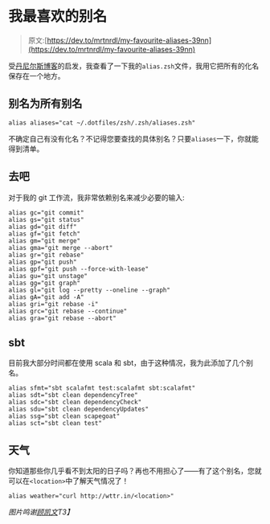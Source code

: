 # 我最喜欢的别名

> 原文:[https://dev.to/mrtnrdl/my-favourite-aliases-39nn](https://dev.to/mrtnrdl/my-favourite-aliases-39nn)

受[丹尼尔斯博客](https://danielmiessler.com/blog/some-of-my-favorite-shell-aliases-from-over-the-years/)的启发，我查看了一下我的`alias.zsh`文件，我用它把所有的化名保存在一个地方。

## [](#alias-for-all-the-aliases)别名为所有别名

```
alias aliases="cat ~/.dotfiles/zsh/.zsh/aliases.zsh" 
```

不确定自己有没有化名？不记得您要查找的具体别名？只要`aliases`一下，你就能得到清单。

## [](#git)去吧

对于我的 git 工作流，我非常依赖别名来减少必要的输入:

```
alias gc="git commit"
alias gs="git status"
alias gd="git diff"
alias gf="git fetch"
alias gm="git merge"
alias gma="git merge --abort"
alias gr="git rebase"
alias gp="git push"
alias gpf="git push --force-with-lease"
alias gu="git unstage"
alias gg="git graph"
alias gl="git log --pretty --oneline --graph"
alias gA="git add -A"
alias gri="git rebase -i"
alias grc="git rebase --continue"
alias gra="git rebase --abort" 
```

## sbt

目前我大部分时间都在使用 scala 和 sbt，由于这种情况，我为此添加了几个别名。

```
alias sfmt="sbt scalafmt test:scalafmt sbt:scalafmt"
alias sdt="sbt clean dependencyTree"
alias sdc="sbt clean dependencyCheck"
alias sdu="sbt clean dependencyUpdates"
alias ssg="sbt clean scapegoat"
alias sct="sbt clean test" 
```

## [](#weather)天气

你知道那些你几乎看不到太阳的日子吗？再也不用担心了——有了这个别名，您就可以在`<location>`中了解天气情况了！

```
alias weather="curl http://wttr.in/<location>" 
```

*图片鸣谢[顾凯文](https://unsplash.com/photos/w7ZyuGYNpRQ?utm_source=unsplash&utm_medium=referral&utm_content=creditCopyText)T3】*